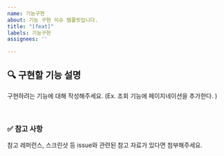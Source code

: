 ```yaml
---
name: 기능구현
about: 기능 구현 이슈 템플릿입니다.
title: "[feat]"
labels: 기능구현
assignees: ''

---
```

###
## 🔍 구현할 기능 설명

구현하려는 기능에 대해 작성해주세요.
(Ex. 조회 기능에 페이지네이션을 추가한다. )

<br>

### ✅ 참고 사항

참고 레퍼런스, 스크린샷 등 issue와 관련된 참고 자료가 있다면 첨부해주세요.
